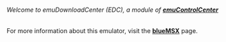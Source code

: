 ###### Welcome to emuDownloadCenter (EDC), a module of [**emuControlCenter**](https://github.com/PhoenixInteractiveNL/emuControlCenter/wiki/)

For more information about this emulator, visit the [**blueMSX**](https://github.com/PhoenixInteractiveNL/emuDownloadCenter/wiki/Emulator-bluemsx#menu) page.
